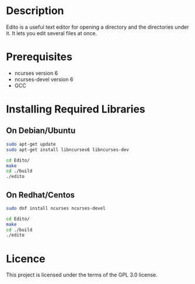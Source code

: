 # Description

Edito is a useful text editor for opening a directory and the directories under it. It lets you edit several files at once. 

# Prerequisites

- ncurses version 6
- ncurses-devel version 6
- GCC

# Installing Required Libraries

## On Debian/Ubuntu

```sh
sudo apt-get update
sudo apt-get install libncurses6 libncurses-dev

cd Edito/
make
cd ./build
./edito
```

## On Redhat/Centos

```sh
sudo dnf install ncurses ncurses-devel

cd Edito/
make
cd ./build
./edito
```

# Licence

This project is licensed under the terms of the GPL 3.0 license.
